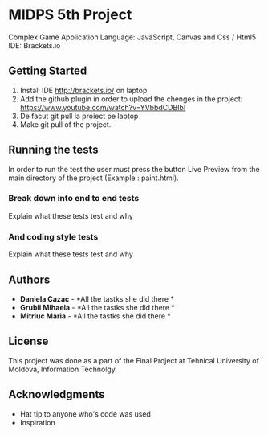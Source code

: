 # MIDPS 5th Project

Complex Game Application 
Language: JavaScript, Canvas and Css / Html5
IDE: Brackets.io

## Getting Started

1. Install IDE http://brackets.io/ on laptop
2. Add the github plugin in order to upload the chenges in the project: https://www.youtube.com/watch?v=YVbbdCDBIbI 
3. De facut git pull la proiect pe laptop
3. Make git pull of the project.


## Running the tests

In order to run the test the user must press the button Live Preview from the main directory of the project (Example : paint.html).

### Break down into end to end tests

Explain what these tests test and why


### And coding style tests

Explain what these tests test and why

## Authors

* **Daniela Cazac** - *All the tastks she did there * 
* **Grubii Mihaela** - *All the tastks she did there * 
* **Mitriuc Maria** - *All the tastks she did there * 

## License

This project was done as a part of the Final Project at Tehnical University of Moldova, Information Technolgy.

## Acknowledgments

* Hat tip to anyone who's code was used
* Inspiration

